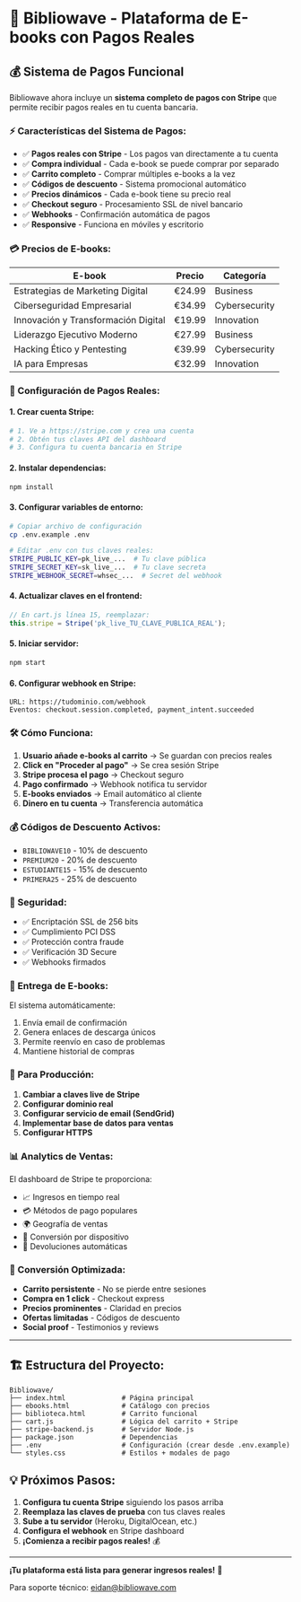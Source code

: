 # 🚀 Bibliowave - Plataforma de E-books con Pagos Reales

## 💰 Sistema de Pagos Funcional

Bibliowave ahora incluye un **sistema completo de pagos con Stripe** que permite recibir pagos reales en tu cuenta bancaria.

### ⚡ Características del Sistema de Pagos:

- ✅ **Pagos reales con Stripe** - Los pagos van directamente a tu cuenta
- ✅ **Compra individual** - Cada e-book se puede comprar por separado
- ✅ **Carrito completo** - Comprar múltiples e-books a la vez
- ✅ **Códigos de descuento** - Sistema promocional automático
- ✅ **Precios dinámicos** - Cada e-book tiene su precio real
- ✅ **Checkout seguro** - Procesamiento SSL de nivel bancario
- ✅ **Webhooks** - Confirmación automática de pagos
- ✅ **Responsive** - Funciona en móviles y escritorio

### 💳 Precios de E-books:

| E-book | Precio | Categoría |
|--------|---------|-----------|
| Estrategias de Marketing Digital | €24.99 | Business |
| Ciberseguridad Empresarial | €34.99 | Cybersecurity |
| Innovación y Transformación Digital | €19.99 | Innovation |
| Liderazgo Ejecutivo Moderno | €27.99 | Business |
| Hacking Ético y Pentesting | €39.99 | Cybersecurity |
| IA para Empresas | €32.99 | Innovation |

### 🔧 Configuración de Pagos Reales:

#### 1. **Crear cuenta Stripe:**
```bash
# 1. Ve a https://stripe.com y crea una cuenta
# 2. Obtén tus claves API del dashboard
# 3. Configura tu cuenta bancaria en Stripe
```

#### 2. **Instalar dependencias:**
```bash
npm install
```

#### 3. **Configurar variables de entorno:**
```bash
# Copiar archivo de configuración
cp .env.example .env

# Editar .env con tus claves reales:
STRIPE_PUBLIC_KEY=pk_live_...  # Tu clave pública
STRIPE_SECRET_KEY=sk_live_...  # Tu clave secreta
STRIPE_WEBHOOK_SECRET=whsec_...  # Secret del webhook
```

#### 4. **Actualizar claves en el frontend:**
```javascript
// En cart.js línea 15, reemplazar:
this.stripe = Stripe('pk_live_TU_CLAVE_PUBLICA_REAL');
```

#### 5. **Iniciar servidor:**
```bash
npm start
```

#### 6. **Configurar webhook en Stripe:**
```
URL: https://tudominio.com/webhook
Eventos: checkout.session.completed, payment_intent.succeeded
```

### 🛠️ Cómo Funciona:

1. **Usuario añade e-books al carrito** → Se guardan con precios reales
2. **Click en "Proceder al pago"** → Se crea sesión Stripe
3. **Stripe procesa el pago** → Checkout seguro
4. **Pago confirmado** → Webhook notifica tu servidor
5. **E-books enviados** → Email automático al cliente
6. **Dinero en tu cuenta** → Transferencia automática

### 💰 Códigos de Descuento Activos:

- `BIBLIOWAVE10` - 10% de descuento
- `PREMIUM20` - 20% de descuento  
- `ESTUDIANTE15` - 15% de descuento
- `PRIMERA25` - 25% de descuento

### 🔐 Seguridad:

- ✅ Encriptación SSL de 256 bits
- ✅ Cumplimiento PCI DSS
- ✅ Protección contra fraude
- ✅ Verificación 3D Secure
- ✅ Webhooks firmados

### 📧 Entrega de E-books:

El sistema automáticamente:
1. Envía email de confirmación
2. Genera enlaces de descarga únicos
3. Permite reenvío en caso de problemas
4. Mantiene historial de compras

### 🚀 Para Producción:

1. **Cambiar a claves live de Stripe**
2. **Configurar dominio real**
3. **Configurar servicio de email (SendGrid)**
4. **Implementar base de datos para ventas**
5. **Configurar HTTPS**

### 📊 Analytics de Ventas:

El dashboard de Stripe te proporciona:
- 📈 Ingresos en tiempo real
- 💳 Métodos de pago populares
- 🌍 Geografía de ventas
- 📱 Conversión por dispositivo
- 🔄 Devoluciones automáticas

### 🎯 Conversión Optimizada:

- **Carrito persistente** - No se pierde entre sesiones
- **Compra en 1 click** - Checkout express
- **Precios prominentes** - Claridad en precios
- **Ofertas limitadas** - Códigos de descuento
- **Social proof** - Testimonios y reviews

---

## 🏗️ Estructura del Proyecto:

```
Bibliowave/
├── index.html              # Página principal
├── ebooks.html             # Catálogo con precios
├── biblioteca.html         # Carrito funcional  
├── cart.js                 # Lógica del carrito + Stripe
├── stripe-backend.js       # Servidor Node.js
├── package.json            # Dependencias
├── .env                    # Configuración (crear desde .env.example)
└── styles.css              # Estilos + modales de pago
```

## 💡 Próximos Pasos:

1. **Configura tu cuenta Stripe** siguiendo los pasos arriba
2. **Reemplaza las claves de prueba** con tus claves reales
3. **Sube a tu servidor** (Heroku, DigitalOcean, etc.)
4. **Configura el webhook** en Stripe dashboard
5. **¡Comienza a recibir pagos reales!** 💰

---

**¡Tu plataforma está lista para generar ingresos reales!** 🎉

Para soporte técnico: eidan@bibliowave.com 